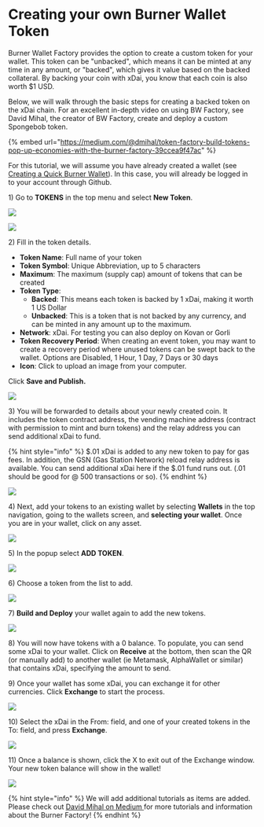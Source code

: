 # Creating your own Burner Wallet Token

Burner Wallet Factory provides the option to create a custom token for your wallet. This token can be "unbacked", which means it can be minted at any time in any amount, or "backed", which gives it value based on the backed collateral. By backing your coin with xDai, you know that each coin is also worth $1 USD.

Below, we will walk through the basic steps for creating a backed token on the xDai chain. For an excellent in-depth video on using BW Factory, see David Mihal, the creator of BW Factory, create and deploy a custom Spongebob token.

{% embed url="https://medium.com/@dmihal/token-factory-build-tokens-pop-up-economies-with-the-burner-factory-39ccea9f47ac" %}

For this tutorial, we will assume you have already created a wallet \(see [Creating a Quick Burner Wallet](creating-a-quick-burner-wallet.md)\). In this case, you will already be logged in to your account through Github.

1\) Go to **TOKENS** in the top menu and select **New Token**.

![](../../.gitbook/assets/token1.png)

![](../../.gitbook/assets/token2.png)

2\) Fill in the token details. 

* **Token Name**: Full name of your token
* **Token Symbol**: Unique Abbreviation, up to 5 characters
* **Maximum**: The maximum \(supply cap\) amount of tokens that can be created
* **Token Type**:  
  * **Backed**:  This means each token is backed by 1 xDai, making it worth 1 US Dollar
  * **Unbacked**: This is a token that is not backed by any currency, and can be minted in any amount up to the maximum. 
* **Network**: xDai.  For testing you can also deploy on Kovan or Gorli
* **Token Recovery Period**:  When creating an event token, you may want to create a recovery period where unused tokens can be swept back to the wallet. Options are Disabled, 1 Hour, 1 Day, 7 Days or 30 days
* **Icon**: Click to upload an image from your computer.

Click **Save and Publish.**

![](../../.gitbook/assets/token3.png)

3\) You will be forwarded to details about your newly created coin. It includes the token contract address, the vending machine address \(contract with permission to mint and burn tokens\) and the relay address you can send additional xDai to fund.

{% hint style="info" %}
$.01 xDai is added to any new token to pay for gas fees. In addition, the GSN \(Gas Station Network\) reload relay address is available. You can send additional xDai here if the $.01 fund runs out.  \(.01 should be good for @ 500 transactions or so\).
{% endhint %}

![](../../.gitbook/assets/token4.png)

4\) Next, add your tokens to an existing wallet by selecting **Wallets** in the top navigation, going to the wallets screen, and **selecting your wallet**. Once you are in your wallet, click on any asset. 

![](../../.gitbook/assets/token6.png)

5\)  In the popup select **ADD TOKEN**.

![](../../.gitbook/assets/token7.png)

6\) Choose a token from the list to add.

![](../../.gitbook/assets/token8.png)

7\) **Build and Deploy** your wallet again to add the new tokens.

![](../../.gitbook/assets/token9.png)

8\) You will now have tokens with a 0 balance. To populate, you can send some xDai to your wallet. Click on **Receive** at the bottom, then scan the QR \(or manually add\) to another wallet \(ie Metamask, AlphaWallet or similar\) that contains xDai, specifying the amount to send. 

9\) Once your wallet has some xDai, you can exchange it for other currencies. Click **Exchange** to start the process.

![](../../.gitbook/assets/token10.png)

10\) Select the xDai in the From: field, and one of your created tokens in the To: field, and press **Exchange**.

![](../../.gitbook/assets/token11.png)

11\) Once a balance is shown, click the X to exit out of the Exchange window. Your new token balance will show in the wallet!

![](../../.gitbook/assets/token12.png)

{% hint style="info" %}
We will add additional tutorials as items are added. Please check out [David Mihal on Medium ](https://medium.com/@dmihal)for more tutorials and information about the Burner Factory!
{% endhint %}

 



